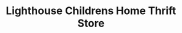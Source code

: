 ---
title: "Lighthouse Childrens Home Thrift Store"
url: /tallahassee/lighthouse-childrens-home-thrift-store/
shop: Gebrauchtwaren
---